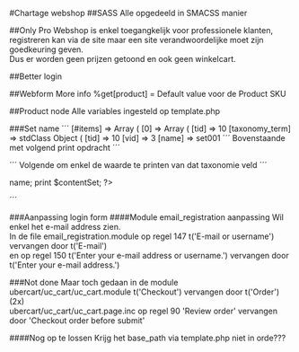 #Chartage webshop
##SASS
Alle opgedeeld in SMACSS manier

##Only Pro
Webshop is enkel toegangkelijk voor professionele klanten, registreren kan via  de site
maar een site verandwoordelijke moet zijn goedkeuring geven.  
Dus er worden geen prijzen getoond en ook geen winkelcart.

##Better login


##Webform More info
%get[product] = Default value voor de Product SKU

##Product node
Alle variables ingesteld op template.php

###Set name
´´´
[#items] => Array ( [0] => Array ( [tid] => 10 [taxonomy_term] => stdClass Object ( [tid] => 10 [vid] => 3 [name] => set001
´´´
Bovenstaande met volgend print opdracht 
´´´
<?php  print_r ($content['field_set']); ?>
´´´
Volgende om enkel de waarde te printen van dat taxonomie veld
´´´
<?php
$contentSet = $content['field_set']['#items'][0]['taxonomy_term']->name;
print $contentSet; 
?>
´´´

###Aanpassing login form
####Module email_registration aanpassing
Wil enkel het e-mail address zien.  
In de file email_registration.module op regel 147 t('E-mail or username') vervangen door t('E-mail')  
en op regel 150 t('Enter your e-mail address or username.') vervangen door t('Enter your e-mail address.')


###Not done
Maar toch gedaan in de module  
ubercart/uc_cart/uc_cart.module t('Checkout') vervangen door t('Order') (2x)  
ubercart/uc_cart/uc_cart.page.inc op regel 90 'Review order' vervangen door 'Checkout order before submit'


####Nog op te lossen
Krijg het base_path via template.php niet in orde???
